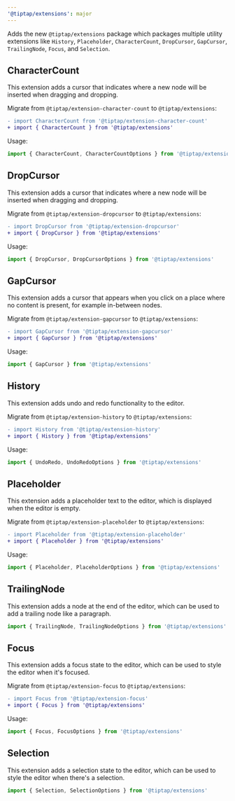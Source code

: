 ```yaml
---
'@tiptap/extensions': major
---
```


Adds the new `@tiptap/extensions` package which packages multiple utility extensions like `History`, `Placeholder`, `CharacterCount`, `DropCursor`, `GapCursor`, `TrailingNode`, `Focus`, and `Selection`.

## CharacterCount

This extension adds a cursor that indicates where a new node will be inserted when dragging and dropping.

Migrate from `@tiptap/extension-character-count` to `@tiptap/extensions`:

```diff
- import CharacterCount from '@tiptap/extension-character-count'
+ import { CharacterCount } from '@tiptap/extensions'
```

Usage:

```ts
import { CharacterCount, CharacterCountOptions } from '@tiptap/extensions'
```

## DropCursor

This extension adds a cursor that indicates where a new node will be inserted when dragging and dropping.

Migrate from `@tiptap/extension-dropcursor` to `@tiptap/extensions`:

```diff
- import DropCursor from '@tiptap/extension-dropcursor'
+ import { DropCursor } from '@tiptap/extensions'
```

Usage:

```ts
import { DropCursor, DropCursorOptions } from '@tiptap/extensions'
```

## GapCursor

This extension adds a cursor that appears when you click on a place where no content is present, for example in-between nodes.

Migrate from `@tiptap/extension-gapcursor` to `@tiptap/extensions`:

```diff
- import GapCursor from '@tiptap/extension-gapcursor'
+ import { GapCursor } from '@tiptap/extensions'
```

Usage:

```ts
import { GapCursor } from '@tiptap/extensions'
```

## History

This extension adds undo and redo functionality to the editor.

Migrate from `@tiptap/extension-history` to `@tiptap/extensions`:

```diff
- import History from '@tiptap/extension-history'
+ import { History } from '@tiptap/extensions'
```

Usage:

```ts
import { UndoRedo, UndoRedoOptions } from '@tiptap/extensions'
```

## Placeholder

This extension adds a placeholder text to the editor, which is displayed when the editor is empty.

Migrate from `@tiptap/extension-placeholder` to `@tiptap/extensions`:

```diff
- import Placeholder from '@tiptap/extension-placeholder'
+ import { Placeholder } from '@tiptap/extensions'
```

Usage:

```ts
import { Placeholder, PlaceholderOptions } from '@tiptap/extensions'
```

## TrailingNode

This extension adds a node at the end of the editor, which can be used to add a trailing node like a paragraph.

```ts
import { TrailingNode, TrailingNodeOptions } from '@tiptap/extensions'
```

## Focus

This extension adds a focus state to the editor, which can be used to style the editor when it's focused.

Migrate from `@tiptap/extension-focus` to `@tiptap/extensions`:

```diff
- import Focus from '@tiptap/extension-focus'
+ import { Focus } from '@tiptap/extensions'
```

Usage:

```ts
import { Focus, FocusOptions } from '@tiptap/extensions'
```

## Selection

This extension adds a selection state to the editor, which can be used to style the editor when there's a selection.

```ts
import { Selection, SelectionOptions } from '@tiptap/extensions'
```
